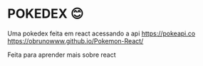 # POKEDEX 😊

Uma pokedex feita em react acessando a api https://pokeapi.co
https://obrunowww.github.io/Pokemon-React/

Feita para aprender mais sobre react
